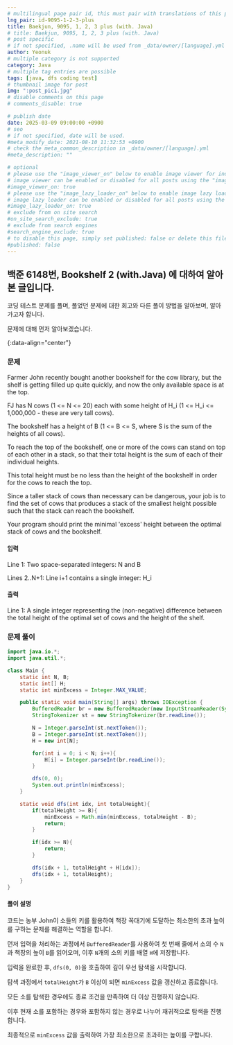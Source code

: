 ```yaml
---
# multilingual page pair id, this must pair with translations of this page. (This name must be unique)
lng_pair: id-9095-1-2-3-plus
title: Baekjun, 9095, 1, 2, 3 plus (with. Java)
# title: Baekjun, 9095, 1, 2, 3 plus (with. Java)
# post specific
# if not specified, .name will be used from _data/owner/[language].yml
author: Yeonuk
# multiple category is not supported
category: Java
# multiple tag entries are possible
tags: [java, dfs coding test]
# thumbnail image for post
img: ":post_pic1.jpg"
# disable comments on this page
# comments_disable: true

# publish date
date: 2025-03-09 09:00:00 +0900
# seo
# if not specified, date will be used.
#meta_modify_date: 2021-08-10 11:32:53 +0900
# check the meta_common_description in _data/owner/[language].yml
#meta_description: ""

# optional
# please use the "image_viewer_on" below to enable image viewer for individual pages or posts (_posts/ or [language]/_posts folders).
# image viewer can be enabled or disabled for all posts using the "image_viewer_posts: true" setting in _data/conf/main.yml.
#image_viewer_on: true
# please use the "image_lazy_loader_on" below to enable image lazy loader for individual pages or posts (_posts/ or [language]/_posts folders).
# image lazy loader can be enabled or disabled for all posts using the "image_lazy_loader_posts: true" setting in _data/conf/main.yml.
#image_lazy_loader_on: true
# exclude from on site search
#on_site_search_exclude: true
# exclude from search engines
#search_engine_exclude: true
# to disable this page, simply set published: false or delete this file
#published: false
---
```


<!-- outline-start -->

## 백준 6148번, Bookshelf 2 (with.Java) 에 대하여 알아본 글입니다.

코딩 테스트 문제를 풀며, 풀었던 문제에 대한 회고와 다른 풀이 방법을 알아보며, 알아가고자 합니다.

문제에 대해 먼저 알아보겠습니다.

{:data-align="center"}

<!-- outline-end -->

### 문제

Farmer John recently bought another bookshelf for the cow library, but the shelf is getting filled up quite quickly, and now the only available space is at the top.

FJ has N cows (1 <= N <= 20) each with some height of H_i (1 <= H_i <= 1,000,000 - these are very tall cows).

The bookshelf has a height of B (1 <= B <= S, where S is the sum of the heights of all cows).

To reach the top of the bookshelf, one or more of the cows can stand on top of each other in a stack, so that their total height is the sum of each of their individual heights.

This total height must be no less than the height of the bookshelf in order for the cows to reach the top.

Since a taller stack of cows than necessary can be dangerous, your job is to find the set of cows that produces a stack of the smallest height possible such that the stack can reach the bookshelf.

Your program should print the minimal 'excess' height between the optimal stack of cows and the bookshelf.

#### 입력

Line 1: Two space-separated integers: N and B

Lines 2..N+1: Line i+1 contains a single integer: H_i

#### 출력

Line 1: A single integer representing the (non-negative) difference between the total height of the optimal set of cows and the height of the shelf.

### 문제 풀이

```java
import java.io.*;
import java.util.*;

class Main {
    static int N, B;
    static int[] H;
    static int minExcess = Integer.MAX_VALUE;

    public static void main(String[] args) throws IOException {
        BufferedReader br = new BufferedReader(new InputStreamReader(System.in));
        StringTokenizer st = new StringTokenizer(br.readLine());

        N = Integer.parseInt(st.nextToken());
        B = Integer.parseInt(st.nextToken());
        H = new int[N];

        for(int i = 0; i < N; i++){
            H[i] = Integer.parseInt(br.readLine());
        }

        dfs(0, 0);
        System.out.println(minExcess);
    }

    static void dfs(int idx, int totalHeight){
        if(totalHeight >= B){
            minExcess = Math.min(minExcess, totalHeight - B);
            return;
        }

        if(idx >= N){
            return;
        }

        dfs(idx + 1, totalHeight + H[idx]);
        dfs(idx + 1, totalHeight);
    }
}
```

#### 풀이 설명

코드는 농부 John이 소들의 키를 활용하여 책장 꼭대기에 도달하는 최소한의 초과 높이를 구하는 문제를 해결하는 역할을 합니다.

먼저 입력을 처리하는 과정에서 `BufferedReader`를 사용하여 첫 번째 줄에서 소의 수 `N`과 책장의 높이 `B`를 읽어오며, 이후 `N`개의 소의 키를 배열 `H`에 저장합니다.

입력을 완료한 후, `dfs(0, 0)`을 호출하여 깊이 우선 탐색을 시작합니다.

탐색 과정에서 `totalHeight`가 `B` 이상이 되면 `minExcess` 값을 갱신하고 종료합니다.

모든 소를 탐색한 경우에도 종료 조건을 만족하여 더 이상 진행하지 않습니다.

이후 현재 소를 포함하는 경우와 포함하지 않는 경우로 나누어 재귀적으로 탐색을 진행합니다.

최종적으로 `minExcess` 값을 출력하여 가장 최소한으로 초과하는 높이를 구합니다.
